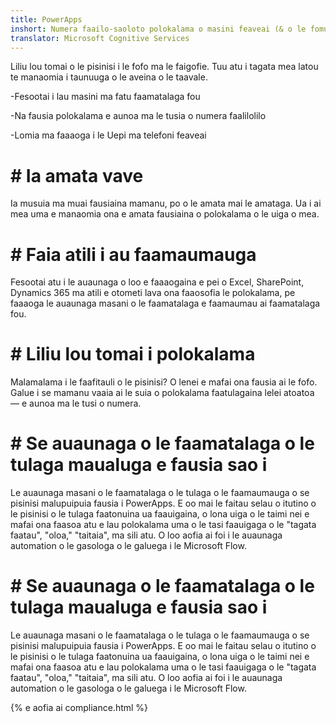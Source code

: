 ```yaml
---
title: PowerApps
inshort: Numera faailo-saoloto polokalama o masini feaveai (& o le fomu)
translator: Microsoft Cognitive Services
---
```


Liliu lou tomai o le pisinisi i le fofo ma le faigofie. Tuu atu i tagata mea latou te manaomia i taunuuga o le aveina o le taavale.

-Fesootai i lau masini ma fatu faamatalaga fou

-Na fausia polokalama e aunoa ma le tusia o numera faalilolilo

-Lomia ma faaaoga i le Uepi ma telefoni feaveai

# # Ia amata vave
Ia musuia ma muai fausiaina mamanu, po o le amata mai le amataga. Ua i ai mea uma e manaomia ona e amata fausiaina o polokalama o le uiga o mea.

# # Faia atili i au faamaumauga
Fesootai atu i le auaunaga o loo e faaaogaina e pei o Excel, SharePoint, Dynamics 365 ma atili e otometi lava ona faaosofia le polokalama, pe faaaoga le auaunaga masani o le faamatalaga e faamaumau ai faamatalaga fou.

# # Liliu lou tomai i polokalama
Malamalama i le faafitauli o le pisinisi? O lenei e mafai ona fausia ai le fofo. Galue i se mamanu vaaia ai le suia o polokalama faatulagaina lelei atoatoa — e aunoa ma le tusi o numera.

# # Se auaunaga o le faamatalaga o le tulaga maualuga e fausia sao i
Le auaunaga masani o le faamatalaga o le tulaga o le faamaumauga o se pisinisi malupuipuia fausia i PowerApps. E oo mai le faitau selau o itutino o le pisinisi o le tulaga faatonuina ua faauigaina, o lona uiga o le taimi nei e mafai ona faasoa atu e lau polokalama uma o le tasi faauigaga o le "tagata faatau", "oloa," "taitaia", ma sili atu. O loo aofia ai foi i le auaunaga automation o le gasologa o le galuega i le Microsoft Flow.

# # Se auaunaga o le faamatalaga o le tulaga maualuga e fausia sao i
Le auaunaga masani o le faamatalaga o le tulaga o le faamaumauga o se pisinisi malupuipuia fausia i PowerApps. E oo mai le faitau selau o itutino o le pisinisi o le tulaga faatonuina ua faauigaina, o lona uiga o le taimi nei e mafai ona faasoa atu e lau polokalama uma o le tasi faauigaga o le "tagata faatau", "oloa," "taitaia", ma sili atu. O loo aofia ai foi i le auaunaga automation o le gasologa o le galuega i le Microsoft Flow.

{% e aofia ai compliance.html %}

